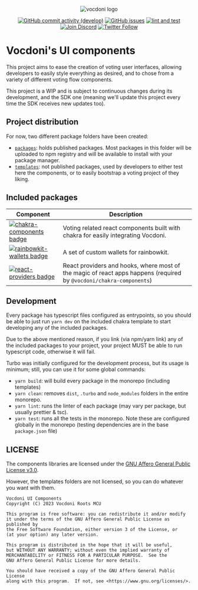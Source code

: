 <div align="center">

![vocdoni logo]


[![GitHub commit activity (develop)][commit activity badge]][github commits]
[![GitHub issues][github issues badge]][github issues]
[![lint and test][lint and test badge]][lint and test]
[![Join Discord][discord badge]][discord invite]
[![Twitter Follow][twitter badge]][twitter follow]

</div>

Vocdoni's UI components
=======================

This project aims to ease the creation of voting user interfaces, allowing
developers to easily style everything as desired, and to chose from a variety of
different voting flow components.

This project is a WIP and is subject to continuous changes during its
development, and the SDK one (meaning we'll update this project every time the
SDK receives new updates too).

Project distribution
--------------------

For now, two different package folders have been created:

- [`packages`]: holds published packages. Most packages in this folder will be
  uploaded to npm registry and will be available to install with your package
  manager.
- [`templates`]: not published packages, used by developers to either test here
  the components, or to easily bootstrap a voting project of they liking.

Included packages
-----------------


| Component | Description |
| --- | --- |
| [![chakra-components badge]][`@vocdoni/chakra-components`] | Voting related react components built with chakra for easily integrating Vocdoni. |
| [![rainbowkit-wallets badge]][`@vocdoni/rainbowkit-wallets`] | A set of custom wallets for rainbowkit. |
| [![react-providers badge]][`@vocdoni/react-providers`] | React providers and hooks, where most of the magic of react apps happens (required by `@vocdoni/chakra-components`) |

Development
-----------

Every package has typescript files configured as entrypoints, so you should be
able to just run `yarn dev` on the included chakra template to start developing
any of the included packages.

Due to the above mentioned reason, if you link (via npm/yarn link) any of the
included packages to your project, your project MUST be able to run typescript
code, otherwise it will fail.

Turbo was initially configured for the development process, but its usage is
minimum; still, you can use it for some global commands:

- `yarn build`: will build every package in the monorepo (including templates)
- `yarn clean`: removes `dist`, `.turbo` and `node_modules` folders in the
  entire monorepo.
- `yarn lint`: runs the linter of each package (may vary per package, but
  usually prettier & tsc).
- `yarn test`: runs all the tests in the monorepo. Note these are configured
  globally in the monorepo (testing dependencies are in the base `package.json`
  file)

LICENSE
-------

The components libraries are licensed under the [GNU Affero General Public
License v3.0][license].

However, the templates folders are not licensed, so you can do whatever you want
with them.

    Vocdoni UI Components
    Copyright (C) 2023 Vocdoni Roots MCU

    This program is free software: you can redistribute it and/or modify
    it under the terms of the GNU Affero General Public License as published by
    the Free Software Foundation, either version 3 of the License, or
    (at your option) any later version.

    This program is distributed in the hope that it will be useful,
    but WITHOUT ANY WARRANTY; without even the implied warranty of
    MERCHANTABILITY or FITNESS FOR A PARTICULAR PURPOSE.  See the
    GNU Affero General Public License for more details.

    You should have received a copy of the GNU Affero General Public License
    along with this program.  If not, see <https://www.gnu.org/licenses/>.

[license]: ./LICENSE
[`packages`]: ./packages
[`templates`]: ./templates
[`@vocdoni/chakra-components`]: ./packages/chakra-components/README.md
[`@vocdoni/rainbowkit-wallets`]: ./packages/rainbowkit-wallets/README.md
[`@vocdoni/react-providers`]: ./packages/react-providers/README.md

[vocdoni logo]: https://docs.vocdoni.io/Logotype.svg
[chakra-components badge]: https://img.shields.io/npm/v/%40vocdoni%2Fchakra-components?label=%40vocdoni%2Fchakra-components
[commit activity badge]: https://img.shields.io/github/commit-activity/m/vocdoni/ui-components
[discord badge]: https://img.shields.io/badge/discord-join%20chat-blue.svg
[github issues badge]: https://img.shields.io/github/issues/vocdoni/ui-components
[lint and test badge]: https://github.com/vocdoni/ui-components/actions/workflows/test.yml/badge.svg?branch=main
[rainbowkit-wallets badge]: https://img.shields.io/npm/v/%40vocdoni%2Frainbowkit-wallets?label=%40vocdoni%2Frainbowkit-wallets
[react-providers badge]: https://img.shields.io/npm/v/%40vocdoni%2Freact-providers?label=%40vocdoni%2Freact-providers
[twitter badge]: https://img.shields.io/twitter/follow/vocdoni?style=social&label=Follow

[discord invite]: https://discord.gg/xFTh8Np2ga
[twitter follow]: https://twitter.com/intent/user?screen_name=vocdoni
[lint and test]: https://github.com/vocdoni/ui-components/actions/workflows/test.yml
[github issues]: https://github.com/vocdoni/ui-components/issues
[github commits]: https://github.com/vocdoni/ui-components/commits/main
